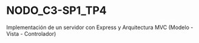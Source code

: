 # NODO_C3-SP1_TP4
Implementación de un servidor con Express y Arquitectura MVC (Modelo - Vista - Controlador)
